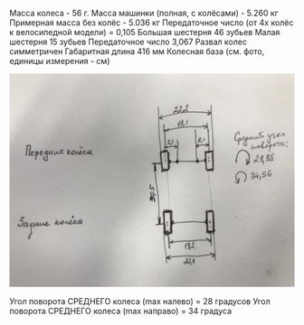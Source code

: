 Масса колеса - 56 г.
Масса машинки (полная, с колёсами) - 5.260 кг
Примерная масса без колёс - 5.036 кг
Передаточное число (от 4х колёс к велосипедной модели) = 0,105
Большая шестерня 46 зубьев 
Малая шестерня 15 зубьев 
Передаточное число 3,067
Развал колес симметричен 
Габаритная длина 416 мм
Колесная база (см. фото, единицы измерения - см)
 
<img src="./params.png" width=600/>

Угол поворота СРЕДНЕГО колеса (max налево)   = 28 градусов
Угол поворота СРЕДНЕГО колеса (max направо) = 34 градуса  


